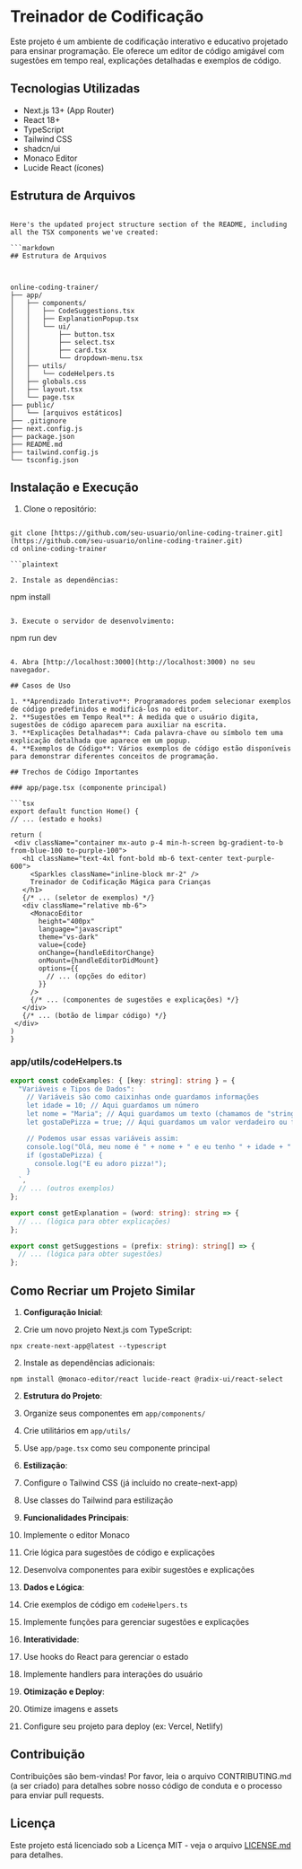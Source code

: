 # Treinador de Codificação

Este projeto é um ambiente de codificação interativo e educativo projetado para ensinar programação. Ele oferece um editor de código amigável com sugestões em tempo real, explicações detalhadas e exemplos de código.

## Tecnologias Utilizadas

- Next.js 13+ (App Router)
- React 18+
- TypeScript
- Tailwind CSS
- shadcn/ui
- Monaco Editor
- Lucide React (ícones)

## Estrutura de Arquivos

```

Here's the updated project structure section of the README, including all the TSX components we've created:

```markdown
## Estrutura de Arquivos



online-coding-trainer/
├── app/
│   ├── components/
│   │   ├── CodeSuggestions.tsx
│   │   ├── ExplanationPopup.tsx
│   │   └── ui/
│   │       ├── button.tsx
│   │       ├── select.tsx
│   │       ├── card.tsx
│   │       └── dropdown-menu.tsx
│   ├── utils/
│   │   └── codeHelpers.ts
│   ├── globals.css
│   ├── layout.tsx
│   └── page.tsx
├── public/
│   └── [arquivos estáticos]
├── .gitignore
├── next.config.js
├── package.json
├── README.md
├── tailwind.config.js
└── tsconfig.json
```
## Instalação e Execução

1. Clone o repositório:
```

git clone [https://github.com/seu-usuario/online-coding-trainer.git](https://github.com/seu-usuario/online-coding-trainer.git)
cd online-coding-trainer

```plaintext

2. Instale as dependências:
```

npm install

```plaintext

3. Execute o servidor de desenvolvimento:
```

npm run dev

```plaintext

4. Abra [http://localhost:3000](http://localhost:3000) no seu navegador.

## Casos de Uso

1. **Aprendizado Interativo**: Programadores podem selecionar exemplos de código predefinidos e modificá-los no editor.
2. **Sugestões em Tempo Real**: À medida que o usuário digita, sugestões de código aparecem para auxiliar na escrita.
3. **Explicações Detalhadas**: Cada palavra-chave ou símbolo tem uma explicação detalhada que aparece em um popup.
4. **Exemplos de Código**: Vários exemplos de código estão disponíveis para demonstrar diferentes conceitos de programação.

## Trechos de Código Importantes

### app/page.tsx (componente principal)

```tsx
export default function Home() {
// ... (estado e hooks)

return (
 <div className="container mx-auto p-4 min-h-screen bg-gradient-to-b from-blue-100 to-purple-100">
   <h1 className="text-4xl font-bold mb-6 text-center text-purple-600">
     <Sparkles className="inline-block mr-2" />
     Treinador de Codificação Mágica para Crianças
   </h1>
   {/* ... (seletor de exemplos) */}
   <div className="relative mb-6">
     <MonacoEditor
       height="400px"
       language="javascript"
       theme="vs-dark"
       value={code}
       onChange={handleEditorChange}
       onMount={handleEditorDidMount}
       options={{
         // ... (opções do editor)
       }}
     />
     {/* ... (componentes de sugestões e explicações) */}
   </div>
   {/* ... (botão de limpar código) */}
 </div>
)
}
```

### app/utils/codeHelpers.ts

```typescript
export const codeExamples: { [key: string]: string } = {
  "Variáveis e Tipos de Dados": `
    // Variáveis são como caixinhas onde guardamos informações
    let idade = 10; // Aqui guardamos um número
    let nome = "Maria"; // Aqui guardamos um texto (chamamos de "string")
    let gostaDePizza = true; // Aqui guardamos um valor verdadeiro ou falso (chamamos de "booleano")

    // Podemos usar essas variáveis assim:
    console.log("Olá, meu nome é " + nome + " e eu tenho " + idade + " anos.");
    if (gostaDePizza) {
      console.log("E eu adoro pizza!");
    }
  `,
  // ... (outros exemplos)
};

export const getExplanation = (word: string): string => {
  // ... (lógica para obter explicações)
};

export const getSuggestions = (prefix: string): string[] => {
  // ... (lógica para obter sugestões)
};
```

## Como Recriar um Projeto Similar

1. **Configuração Inicial**:

1. Crie um novo projeto Next.js com TypeScript:

```plaintext
npx create-next-app@latest --typescript
```

2. Instale as dependências adicionais:

```plaintext
npm install @monaco-editor/react lucide-react @radix-ui/react-select
```

2. **Estrutura do Projeto**:

1. Organize seus componentes em `app/components/`
2. Crie utilitários em `app/utils/`
3. Use `app/page.tsx` como seu componente principal

3. **Estilização**:

1. Configure o Tailwind CSS (já incluído no create-next-app)
2. Use classes do Tailwind para estilização

4. **Funcionalidades Principais**:

1. Implemente o editor Monaco
2. Crie lógica para sugestões de código e explicações
3. Desenvolva componentes para exibir sugestões e explicações

5. **Dados e Lógica**:

1. Crie exemplos de código em `codeHelpers.ts`
2. Implemente funções para gerenciar sugestões e explicações

6. **Interatividade**:

1. Use hooks do React para gerenciar o estado
2. Implemente handlers para interações do usuário

7. **Otimização e Deploy**:

1. Otimize imagens e assets
2. Configure seu projeto para deploy (ex: Vercel, Netlify)

## Contribuição

Contribuições são bem-vindas! Por favor, leia o arquivo CONTRIBUTING.md (a ser criado) para detalhes sobre nosso código de conduta e o processo para enviar pull requests.

## Licença

Este projeto está licenciado sob a Licença MIT - veja o arquivo [LICENSE.md](LICENSE.md) para detalhes.

